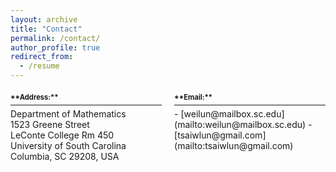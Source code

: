 ```yaml
---
layout: archive
title: "Contact"
permalink: /contact/
author_profile: true
redirect_from:
  - /resume
---
```

<div style="margin-bottom: 20px; display: block;"></div>

<div style="display: flex; justify-content: space-between;">

  <div style="flex-basis: 48%;">
    <span style="font-size: 0.8em; font-weight: bold;">**Address:**</span>
    <hr style="margin: 5px 0;">
    Department of Mathematics<br>
    1523 Greene Street<br>
    LeConte College Rm 450<br>
    University of South Carolina<br>
    Columbia, SC 29208, USA
  </div>

  <div style="flex-basis: 48%;">
    <span style="font-size: 0.8em; font-weight: bold;">**Email:**</span>
    <hr style="margin: 5px 0;">
    - [weilun@mailbox.sc.edu](mailto:weilun@mailbox.sc.edu)  
    - [tsaiwlun@gmail.com](mailto:tsaiwlun@gmail.com)
  </div>

</div>

